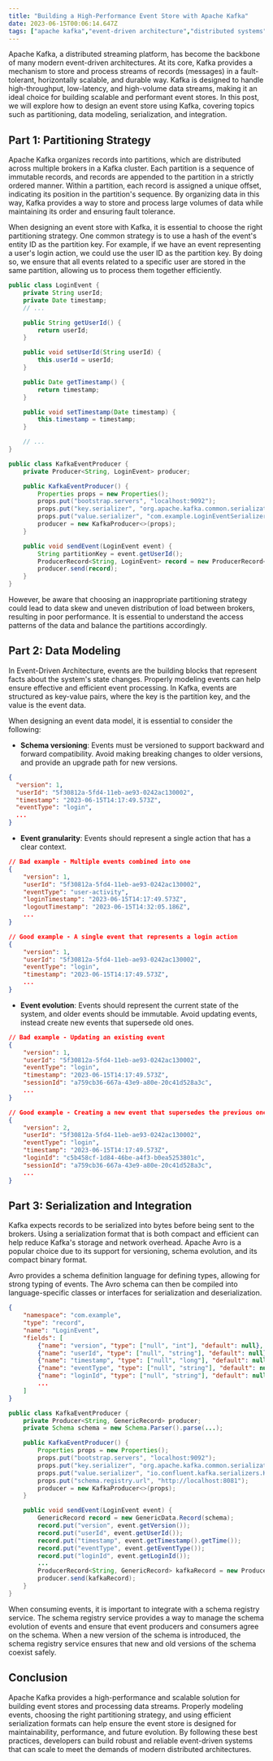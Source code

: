 ```yaml
---
title: "Building a High-Performance Event Store with Apache Kafka"
date: 2023-06-15T00:06:14.647Z
tags: ["apache kafka","event-driven architecture","distributed systems"]
---
```



Apache Kafka, a distributed streaming platform, has become the backbone of many modern event-driven architectures. At its core, Kafka provides a mechanism to store and process streams of records (messages) in a fault-tolerant, horizontally scalable, and durable way. Kafka is designed to handle high-throughput, low-latency, and high-volume data streams, making it an ideal choice for building scalable and performant event stores. In this post, we will explore how to design an event store using Kafka, covering topics such as partitioning, data modeling, serialization, and integration.

## Part 1: Partitioning Strategy

Apache Kafka organizes records into partitions, which are distributed across multiple brokers in a Kafka cluster. Each partition is a sequence of immutable records, and records are appended to the partition in a strictly ordered manner. Within a partition, each record is assigned a unique offset, indicating its position in the partition's sequence. By organizing data in this way, Kafka provides a way to store and process large volumes of data while maintaining its order and ensuring fault tolerance.

When designing an event store with Kafka, it is essential to choose the right partitioning strategy. One common strategy is to use a hash of the event's entity ID as the partition key. For example, if we have an event representing a user's login action, we could use the user ID as the partition key. By doing so, we ensure that all events related to a specific user are stored in the same partition, allowing us to process them together efficiently.

```java
public class LoginEvent {
    private String userId;
    private Date timestamp;
    // ...

    public String getUserId() {
        return userId;
    }

    public void setUserId(String userId) {
        this.userId = userId;
    }

    public Date getTimestamp() {
        return timestamp;
    }

    public void setTimestamp(Date timestamp) {
        this.timestamp = timestamp;
    }

    // ...
}
```

```java
public class KafkaEventProducer {
    private Producer<String, LoginEvent> producer;

    public KafkaEventProducer() {
        Properties props = new Properties();
        props.put("bootstrap.servers", "localhost:9092");
        props.put("key.serializer", "org.apache.kafka.common.serialization.StringSerializer");
        props.put("value.serializer", "com.example.LoginEventSerializer");
        producer = new KafkaProducer<>(props);
    }

    public void sendEvent(LoginEvent event) {
        String partitionKey = event.getUserId();
        ProducerRecord<String, LoginEvent> record = new ProducerRecord<>("login-events", partitionKey, event);
        producer.send(record);
    }
}
```

However, be aware that choosing an inappropriate partitioning strategy could lead to data skew and uneven distribution of load between brokers, resulting in poor performance. It is essential to understand the access patterns of the data and balance the partitions accordingly.

## Part 2: Data Modeling

In Event-Driven Architecture, events are the building blocks that represent facts about the system's state changes. Properly modeling events can help ensure effective and efficient event processing. In Kafka, events are structured as key-value pairs, where the key is the partition key, and the value is the event data.

When designing an event data model, it is essential to consider the following:

- **Schema versioning**: Events must be versioned to support backward and forward compatibility. Avoid making breaking changes to older versions, and provide an upgrade path for new versions.
```json
{
  "version": 1,
  "userId": "5f30812a-5fd4-11eb-ae93-0242ac130002",
  "timestamp": "2023-06-15T14:17:49.573Z",
  "eventType": "login",
  ...
}
```

- **Event granularity**: Events should represent a single action that has a clear context.
```json
// Bad example - Multiple events combined into one
{
    "version": 1,
    "userId": "5f30812a-5fd4-11eb-ae93-0242ac130002",
    "eventType": "user-activity",
    "loginTimestamp": "2023-06-15T14:17:49.573Z",
    "logoutTimestamp": "2023-06-15T14:32:05.186Z",
    ...
}

// Good example - A single event that represents a login action
{
    "version": 1,
    "userId": "5f30812a-5fd4-11eb-ae93-0242ac130002",
    "eventType": "login",
    "timestamp": "2023-06-15T14:17:49.573Z",
    ...
}
```

- **Event evolution**: Events should represent the current state of the system, and older events should be immutable. Avoid updating events, instead create new events that supersede old ones.
```json
// Bad example - Updating an existing event
{
    "version": 1,
    "userId": "5f30812a-5fd4-11eb-ae93-0242ac130002",
    "eventType": "login",
    "timestamp": "2023-06-15T14:17:49.573Z",
    "sessionId": "a759cb36-667a-43e9-a80e-20c41d528a3c",
    ...
}

// Good example - Creating a new event that supersedes the previous one
{
    "version": 2,
    "userId": "5f30812a-5fd4-11eb-ae93-0242ac130002",
    "eventType": "login",
    "timestamp": "2023-06-15T14:17:49.573Z",
    "loginId": "c5b458cf-1d84-46be-a4f3-b0ea5253801c",
    "sessionId": "a759cb36-667a-43e9-a80e-20c41d528a3c",
    ...
}
```

## Part 3: Serialization and Integration

Kafka expects records to be serialized into bytes before being sent to the brokers. Using a serialization format that is both compact and efficient can help reduce Kafka's storage and network overhead. Apache Avro is a popular choice due to its support for versioning, schema evolution, and its compact binary format.

Avro provides a schema definition language for defining types, allowing for strong typing of events. The Avro schema can then be compiled into language-specific classes or interfaces for serialization and deserialization.

```json
{
    "namespace": "com.example",
    "type": "record",
    "name": "LoginEvent",
    "fields": [
        {"name": "version", "type": ["null", "int"], "default": null},
        {"name": "userId", "type": ["null", "string"], "default": null},
        {"name": "timestamp", "type": ["null", "long"], "default": null},
        {"name": "eventType", "type": ["null", "string"], "default": null},
        {"name": "loginId", "type": ["null", "string"], "default": null},
        ...
    ]
}
```

```java
public class KafkaEventProducer {
    private Producer<String, GenericRecord> producer;
    private Schema schema = new Schema.Parser().parse(...);

    public KafkaEventProducer() {
        Properties props = new Properties();
        props.put("bootstrap.servers", "localhost:9092");
        props.put("key.serializer", "org.apache.kafka.common.serialization.StringSerializer");
        props.put("value.serializer", "io.confluent.kafka.serializers.KafkaAvroSerializer");
        props.put("schema.registry.url", "http://localhost:8081");
        producer = new KafkaProducer<>(props);
    }

    public void sendEvent(LoginEvent event) {
        GenericRecord record = new GenericData.Record(schema);
        record.put("version", event.getVersion());
        record.put("userId", event.getUserId());
        record.put("timestamp", event.getTimestamp().getTime());
        record.put("eventType", event.getEventType());
        record.put("loginId", event.getLoginId());
        ...
        ProducerRecord<String, GenericRecord> kafkaRecord = new ProducerRecord<>("login-events", event.getUserId(), record);
        producer.send(kafkaRecord);
    }
}
```

When consuming events, it is important to integrate with a schema registry service. The schema registry service provides a way to manage the schema evolution of events and ensure that event producers and consumers agree on the schema. When a new version of the schema is introduced, the schema registry service ensures that new and old versions of the schema coexist safely.

## Conclusion

Apache Kafka provides a high-performance and scalable solution for building event stores and processing data streams. Properly modeling events, choosing the right partitioning strategy, and using efficient serialization formats can help ensure the event store is designed for maintainability, performance, and future evolution. By following these best practices, developers can build robust and reliable event-driven systems that can scale to meet the demands of modern distributed architectures.